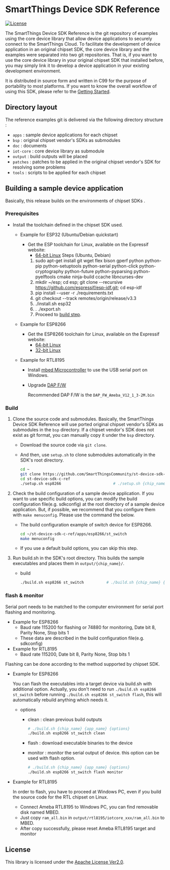 # SmartThings Device SDK Reference

[![License](https://img.shields.io/badge/licence-Apache%202.0-brightgreen.svg?style=flat)](LICENSE)

The SmartThings Device SDK Reference is the git repository of examples using the core device library that allow device applications to securely connect to the SmartThings Cloud. To facilitate the development of device application in an original chipset SDK, the core device library and the examples were separated into two git repositories. That is, if you want to use the core device library in your original chipset SDK that installed before, you may simply link it to develop a device application in your existing development environment.

It is distributed in source form and written in C99 for the purpose of portability to most platforms. If you want to know the overall workflow of using this SDK, please refer to the [Getting Started](https://github.com/SmartThingsCommunity/st-device-sdk-c-ref/blob/master/doc/getting_started.md).

## Directory layout

The reference examples git is delivered via the following directory structure :

- `apps` : sample device applications for each chipset
- `bsp` : original chipset vendor's SDKs as submodules
- `doc` : documents
- `iot-core` : core device library as submodule
- `output` : build outputs will be placed
- `patches` : patches to be applied in the original chipset vendor's SDK for resolving some problems
- `tools` : scripts to be applied for each chipset

## Building a sample device application

Basically, this release builds on the environments of chipset SDKs .

### Prerequisites

- Install the toolchain defined in the chipset SDK used.

  - Example for ESP32 (Ubuntu/Debian quickstart)
    - Get the ESP toolchain for Linux, available on the Expressif website:
      - [64-bit Linux](https://docs.espressif.com/projects/esp-idf/en/latest/get-started/index.html#get-started-get-prerequisites)
      Steps (Ubuntu, Debian)
      1. sudo apt-get install git wget flex bison gperf python python-pip python-setuptools python-serial python-click python-cryptography python-future python-pyparsing python-pyelftools cmake ninja-build ccache libncurses-dev
      2. mkdir ~/esp; cd esp; git clone --recursive https://github.com/espressif/esp-idf.git; cd esp-idf
      3. pip install --user -r ./requirements.txt
      4. git checkout --track remotes/origin/release/v3.3
      5. ./install.sh esp32
      6. . ./export.sh
      7. Proceed to [build step](https://github.com/SmartThingsCommunity/st-device-sdk-c-ref/blob/master/README.md#Build).
      

  - Example for ESP8266

    - Get the ESP8266 toolchain for Linux, available on the Expressif website:
      - [64-bit Linux](https://dl.espressif.com/dl/xtensa-lx106-elf-linux64-1.22.0-92-g8facf4c-5.2.0.tar.gz)
      - [32-bit Linux](https://dl.espressif.com/dl/xtensa-lx106-elf-linux32-1.22.0-92-g8facf4c-5.2.0.tar.gz)

  - Example for RTL8195

    - Install [mbed Microcontroller](https://os.mbed.com/handbook/Windows-serial-configuration) to use the USB serial port on Windows.

    - Upgrade [DAP F/W](https://www.amebaiot.com/en/change-dap-firmware/)

      Recommended DAP F/W is the `DAP_FW_Ameba_V12_1_3-2M.bin`

### Build

1. Clone the source code and submodules. Basically, the SmartThings Device SDK Reference will use ported original chipset vendor's SDKs as submodules in the `bsp` directory. If a chipset vendor's SDK does not exist as git format, you can manually copy it under the `bsp` directory.

   - Download the source code via `git clone`.

   - And then, use `setup.sh` to clone submodules automatically in the SDK's root directory.

     ```sh
     cd ~
     git clone https://github.com/SmartThingsCommunity/st-device-sdk-c-ref.git
     cd st-device-sdk-c-ref
     ./setup.sh esp8266                       # ./setup.sh {chip_name}
     ```

2. Check the build configuration of a sample device application. If you want to use specific build options, you can modify the build configuration file(e.g. sdkconfig) at the root directory of a sample device application. But, if possible, we recommend that you configure them with `make menuconfig`. Please use the command the below.

   - The build configuration example of switch device for ESP8266.

     ```sh
     cd ~/st-device-sdk-c-ref/apps/esp8266/st_switch
     make menuconfig
     ```

   - If you use a default build options, you can skip this step.

3. Run build.sh in the SDK's root directory. This builds the sample executables and places them in `output/{chip_name}/`.

   - build

     ```sh
     ./build.sh esp8266 st_switch          # ./build.sh {chip_name} {app_name}
     ```

### flash & monitor

Serial port needs to be matched to the computer environment for serial port flashing and monitoring.

- Example for ESP8266
  - Baud rate 115200 for flashing or 74880 for monitoring, Date bit 8, Parity None, Stop bits 1
  - These data are described in the build configuration file(e.g.  sdkconfig)
- Example for RTL8195
  - Baud rate 115200, Date bit 8, Parity None, Stop bits 1

Flashing can be done according to the method supported by chipset SDK.

- Example for ESP8266

  You can flash the executables into a target device via build.sh with additional option. Actually, you don't need to run `./build.sh esp8266 st_switch` before running `./build.sh esp8266 st_switch flash`, this will automatically rebuild anything which needs it.

  - options

    - clean : clean previous build outputs

      ```sh
      # ./build.sh {chip_name} {app_name} {options}
      ./build.sh esp8266 st_switch clean
      ```

    - flash : download executable binaries to the device

    - monitor : monitor the serial output of device. this option can be used with flash option.

      ```sh
      # ./build.sh {chip_name} {app_name} {options}
      ./build.sh esp8266 st_switch flash monitor
      ```

- Example for RTL8195

  In order to flash, you have to proceed at Windows PC, even if you build the source code for the RTL chipset on Linux. 

  - Connect Ameba RTL8195 to Windows PC, you can find removable disk named MBED.
  - Just copy `ram_all.bin` in `output/rtl8195/iotcore_xxx/ram_all.bin` to MBED.
  - After copy successfully, please reset Ameba RTL8195 target and monitor

## License

This library is licensed under the [Apache License Ver2.0](LICENSE).
